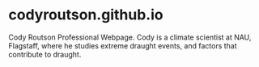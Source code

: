 # codyroutson.github.io
Cody Routson Professional Webpage. Cody is a climate scientist at NAU, Flagstaff, where he studies extreme draught events, and factors that contribute to draught.

